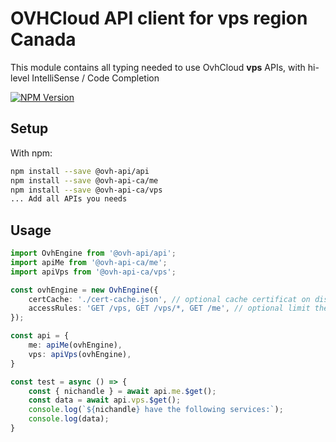 # OVHCloud API client for **vps** region Canada

This module contains all typing needed to use OvhCloud **vps** APIs, with hi-level IntelliSense / Code Completion

[![NPM Version](https://img.shields.io/npm/v/@ovh-api-ca/vps.svg?style=flat)](https://www.npmjs.org/package/@ovh-api-ca/vps)

## Setup

With npm:

```bash
npm install --save @ovh-api/api
npm install --save @ovh-api-ca/me
npm install --save @ovh-api-ca/vps
... Add all APIs you needs
```

## Usage

```typescript
import OvhEngine from '@ovh-api/api';
import apiMe from '@ovh-api-ca/me';
import apiVps from '@ovh-api-ca/vps';

const ovhEngine = new OvhEngine({ 
    certCache: './cert-cache.json', // optional cache certificat on disk.
    accessRules: 'GET /vps, GET /vps/*, GET /me', // optional limit the requested privileges.
});

const api = {
    me: apiMe(ovhEngine),
    vps: apiVps(ovhEngine),
}

const test = async () => {
    const { nichandle } = await api.me.$get();
    const data = await api.vps.$get();
    console.log(`${nichandle} have the following services:`);
    console.log(data);
}
```
